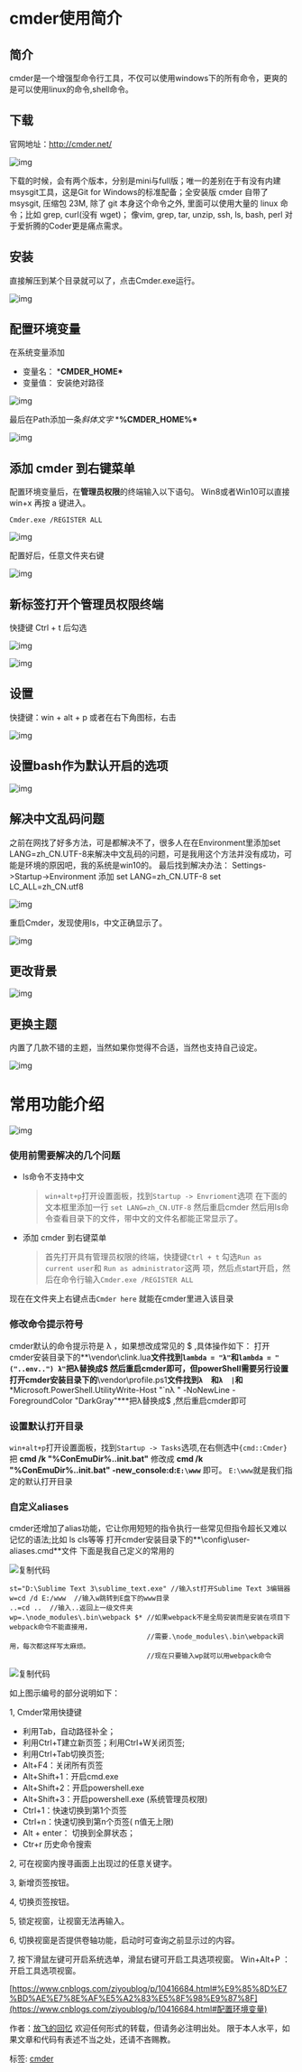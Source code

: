 # cmder使用简介

## 简介

cmder是一个增强型命令行工具，不仅可以使用windows下的所有命令，更爽的是可以使用linux的命令,shell命令。

## 下载

官网地址：http://cmder.net/

![img](image-201710201446/763945-20180404153433375-816447619.png)

 

下载的时候，会有两个版本，分别是mini与full版；唯一的差别在于有没有内建msysgit工具，这是Git for Windows的标准配备；全安装版 cmder 自带了 msysgit, 压缩包 23M, 除了 git 本身这个命令之外, 里面可以使用大量的 linux 命令；比如 grep, curl(没有 wget)； 像vim, grep, tar, unzip, ssh, ls, bash, perl 对于爱折腾的Coder更是痛点需求。

## 安装

直接解压到某个目录就可以了，点击Cmder.exe运行。

![img](image-201710201446/763945-20180404153447303-1799061539.png)

 

## 配置环境变量

在系统变量添加

- 变量名： ***CMDER_HOME\***
- 变量值： 安装绝对路径

![img](image-201710201446/763945-20180404153512432-255725405.png)

 


最后在Path添加一条*斜体文字*
***%CMDER_HOME%\***

![img](image-201710201446/763945-20180404153532260-641121949.png)

 

## 添加 cmder 到右键菜单

配置环境变量后，在**管理员权限**的终端输入以下语句。
Win8或者Win10可以直接 win+x 再按 a 键进入。

```
Cmder.exe /REGISTER ALL
```

![img](image-201710201446/763945-20180404153547821-1921942483.png)

 

配置好后，任意文件夹右键

![img](image-201710201446/763945-20180404153603117-1761562567.png)

 

## 新标签打开个管理员权限终端

快捷键 Ctrl + t 后勾选

![img](image-201710201446/763945-20180404153613615-2060677905.png)

![img](image-201710201446/763945-20180404153625094-1840631790.png)

 

## 设置

快捷键：win + alt + p
或者在右下角图标，右击

![img](image-201710201446/763945-20180404153635483-1809536389.png)

 

## **设置bash作为默认开启的选项**

![img](image-201710201446/763945-20180404153648116-1451607138.png)

 

## 解决中文乱码问题

之前在网找了好多方法，可是都解决不了，很多人在在Environment里添加set LANG=zh_CN.UTF-8来解决中文乱码的问题，可是我用这个方法并没有成功，可能是环境的原因吧，我的系统是win10的。
最后找到解决办法：
Settings->Startup->Environment 添加
set LANG=zh_CN.UTF-8
set LC_ALL=zh_CN.utf8

![img](image-201710201446/763945-20180404153700272-1516801389.png)

 

重启Cmder，发现使用ls，中文正确显示了。

![img](image-201710201446/763945-20180404153753549-62760106.png)

 

## 更改背景

![img](image-201710201446/763945-20180404153813574-2036831489.png)

 

## 更换主题

内置了几款不错的主题，当然如果你觉得不合适，当然也支持自己设定。

![img](image-201710201446/763945-20180404153852546-1032635388.png)

 

# 常用功能介绍

![img](image-201710201446/763945-20180404153903760-263210617.png)

 

### 使用前需要解决的几个问题

- ls命令不支持中文

  > `win+alt+p`打开设置面板，找到`Startup -> Envrioment`选项
  > 在下面的文本框里添加一行 `set LANG=zh_CN.UTF-8`
  > 然后重启cmder
  > 然后用ls命令查看目录下的文件，带中文的文件名都能正常显示了。

- 添加 cmder 到右键菜单

  > 首先打开具有管理员权限的终端，快捷键`Ctrl + t` 勾选`Run as current user`和 `Run as administrator`这两 项，然后点start开启，然后在命令行输入`Cmder.exe /REGISTER ALL`

现在在文件夹上右键点击`Cmder here` 就能在cmder里进入该目录

### 修改命令提示符号

cmder默认的命令提示符是 λ ，如果想改成常见的 $ ,具体操作如下：
打开cmder安装目录下的**\vendor\clink.lua**文件找到`lambda = "λ"`和`lambda = "("..env..") λ"`把λ替换成$
然后重启cmder即可，但powerShell需要另行设置
打开cmder安装目录下的**\vendor\profile.ps1**文件找到`λ  `和`λ  |`和***Microsoft.PowerShell.UtilityWrite-Host "`nλ " -NoNewLine -ForegroundColor "DarkGray"\***把λ替换成$ ,然后重启cmder即可

### 设置默认打开目录

`win+alt+p`打开设置面板，找到`Startup -> Tasks`选项,在右侧选中`{cmd::Cmder}` 把
**cmd /k "%ConEmuDir%..init.bat"** 修改成 **cmd /k "%ConEmuDir%..init.bat" -new_console:d:`E:\www`** 即可。
`E:\www`就是我们指定的默认打开目录

### 自定义aliases

cmder还增加了alias功能，它让你用短短的指令执行一些常见但指令超长又难以记忆的语法;比如 ls cls等等
打开cmder安装目录下的**\config\user-aliases.cmd**文件
下面是我自己定义的常用的

![复制代码](https://common.cnblogs.com/images/copycode.gif)

```
st="D:\Sublime Text 3\sublime_text.exe" //输入st打开Sublime Text 3编辑器
w=cd /d E:/www  //输入w跳转到E盘下的www目录
..=cd ..  //输入..返回上一级文件夹
wp=.\node_modules\.bin\webpack $* //如果webpack不是全局安装而是安装在项目下webpack命令不能直接用，
                                  //需要.\node_modules\.bin\webpack调用，每次都这样写太麻烦。
                                  //现在只要输入wp就可以用webpack命令
```

![复制代码](https://common.cnblogs.com/images/copycode.gif)

 

如上图示编号的部分说明如下：

1, Cmder常用快捷键

- 利用Tab，自动路径补全；
- 利用Ctrl+T建立新页签；利用Ctrl+W关闭页签;
- 利用Ctrl+Tab切换页签;
- Alt+F4：关闭所有页签
- Alt+Shift+1：开启cmd.exe
- Alt+Shift+2：开启powershell.exe
- Alt+Shift+3：开启powershell.exe (系统管理员权限)
- Ctrl+1：快速切换到第1个页签
- Ctrl+n：快速切换到第n个页签( n值无上限)
- Alt + enter： 切换到全屏状态；
- Ctr+r 历史命令搜索

2, 可在视窗内搜寻画面上出现过的任意关键字。

3, 新增页签按钮。

4, 切换页签按钮。

5, 锁定视窗，让视窗无法再输入。

6, 切换视窗是否提供卷轴功能，启动时可查询之前显示过的内容。

7, 按下滑鼠左键可开启系统选单，滑鼠右键可开启工具选项视窗。 Win+Alt+P ：开启工具选项视窗。





[https://www.cnblogs.com/ziyoublog/p/10416684.html#%E9%85%8D%E7%BD%AE%E7%8E%AF%E5%A2%83%E5%8F%98%E9%87%8F](https://www.cnblogs.com/ziyoublog/p/10416684.html#配置环境变量)

作者：[放飞的回忆](https://www.cnblogs.com/ziyoublog/)
欢迎任何形式的转载，但请务必注明出处。
限于本人水平，如果文章和代码有表述不当之处，还请不吝赐教。

标签: [cmder](https://www.cnblogs.com/ziyoublog/tag/cmder/)

